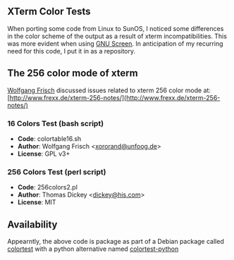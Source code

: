 ﻿XTerm Color Tests
-----------------
When porting some code from Linux to SunOS, I noticed some differences in the color scheme of the output as a result of xterm incompatibilities. This was more evident when using [GNU Screen](http://www.gnu.org/software/screen/). In anticipation of my recurring need for this code, I put it in as a repository.

## The 256 color mode of xterm
[Wolfgang Frisch](mailto:xororand@unfoog.de) discussed issues related to xterm 256 color mode at: [http://www.frexx.de/xterm-256-notes/](http://www.frexx.de/xterm-256-notes/)

### 16 Colors Test (bash script)
* **Code**: colortable16.sh
* **Author**: Wolfgang Frisch \<xororand@unfoog.de>
* **License**: GPL v3+

### 256 Colors Test (perl script)
* **Code**: 256colors2.pl
* **Author**: Thomas Dickey \<dickey@his.com>
* **License**: MIT

Availability
------------
Appearntly, the above code is package as part of a Debian package called [colortest](http://packages.debian.org/search?keywords=colortest) with a python alternative named [colortest-python](http://packages.debian.org/search?keywords=colortest-python)
